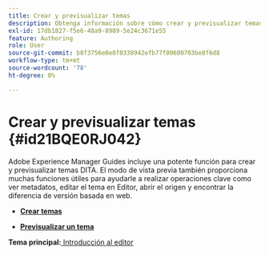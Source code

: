 ```yaml
---
title: Crear y previsualizar temas
description: Obtenga información sobre cómo crear y previsualizar temas DITA en Adobe Experience Manager Guides.
exl-id: 17db1827-f5e6-48a9-8989-5e24c3671e55
feature: Authoring
role: User
source-git-commit: b8f3756e0e8f0338942efb77f00600703be8f6d8
workflow-type: tm+mt
source-wordcount: '78'
ht-degree: 0%

---
```


# Crear y previsualizar temas {#id21BQE0RJ042}

Adobe Experience Manager Guides incluye una potente función para crear y previsualizar temas DITA. El modo de vista previa también proporciona muchas funciones útiles para ayudarle a realizar operaciones clave como ver metadatos, editar el tema en Editor, abrir el origen y encontrar la diferencia de versión basada en web.

- **[Crear temas](web-editor-create-topics.md)**

- **[Previsualizar un tema](web-editor-preview-topics.md)**


**Tema principal:**&#x200B;[ Introducción al editor](web-editor.md)
